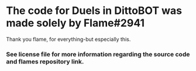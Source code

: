# The code for Duels in DittoBOT was made solely by Flame#2941
Thank you flame, for everything-but especially this. 

### See license file for more information regarding the source code and flames repository link.
